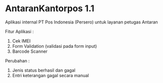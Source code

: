 # AntaranKantorpos 1.1

Aplikasi internal PT Pos Indonesia (Persero) untuk layanan petugas Antaran  

Fitur Aplikasi :  
1. Cek IMEI  
2. Form Validation (validasi pada form input)  
3. Barcode Scanner  

Perubahan :  
1. Jenis status berhasil dan gagal  
2. Entri keterangan gagal secara manual

